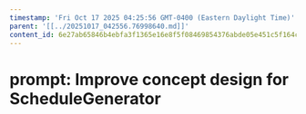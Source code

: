 ```yaml
---
timestamp: 'Fri Oct 17 2025 04:25:56 GMT-0400 (Eastern Daylight Time)'
parent: '[[../20251017_042556.76998640.md]]'
content_id: 6e27ab65846b4ebfa3f1365e16e8f5f08469854376abde05e451c5f164ca37d9
---
```


# prompt: Improve concept design for ScheduleGenerator
